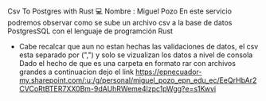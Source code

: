 Csv To Postgres with Rust 💻
Nombre :
Miguel Pozo
En este servicio podremos observar como se sube un archivo csv a la base de datos PostgresSQL con el lenguaje de programción Rust
* Cabe recalcar que aun no estan hechas las validaciones de datos, el csv esta separado por (",") y solo se vizualizan los datos a nivel de consola
Dado el hecho de que es una carpeta en formato rar con archivos grandes a continuacion dejo el link
https://epnecuador-my.sharepoint.com/:u:/g/personal/miguel_pozo_epn_edu_ec/EeQrHbAr2CVCoRtBTER7XX0Bm-9dAUhRWeme4lzpc1pWgg?e=s1Kwvi


